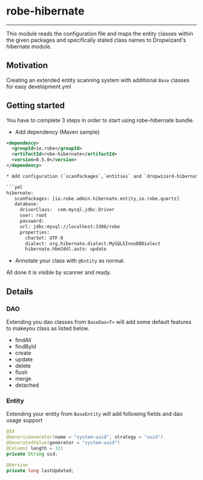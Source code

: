 # robe-hibernate
---
This module reads the configuration file and maps the entity classes within the given packages and specifically stated class names to Dropwizard's hibernate module.
## Motivation
Creating an extended entity scanning system with additional `Base` classes for easy development.yml

## Getting started
You have to complete 3 steps in order to start using robe-hibernate bundle.
* Add dependency (Maven sample)
```xml
<dependency>
  <groupId>io.robe</groupId>
  <artifactId>robe-hibernate</artifactId>
  <version>0.5.0</version>
</dependency>

* Add configuration (`scanPackages`,`entities` and `dropwizard-hibernate` properties)

```yml
hibernate:
   scanPackages: [io.robe.admin.hibernate.entity,io.robe.quartz]
   database:
     driverClass:  com.mysql.jdbc.Driver
     user: root
     password:
     url: jdbc:mysql://localhost:3306/robe
     properties:
       charSet: UTF-8
       dialect: org.hibernate.dialect.MySQL5InnoDBDialect
       hibernate.hbm2ddl.auto: update
```
* Annotate your class with `@Entity` as normal. 

All done it is visible by scanner and ready.

## Details
### DAO
Extending you dao classes from `BaseDao<T>` will add some default features to makeyou class as listed below.
* findAll
* findById
* create
* update
* delete
* flush
* merge
* detached

### Entity
Extending your entity from `BaseEntity` will add following fields and dao usage support
	
```java
@Id
@GenericGenerator(name = "system-uuid", strategy = "uuid")
@GeneratedValue(generator = "system-uuid")
@Column( length = 32)
private String oid;

@Version
private long lastUpdated;
```
